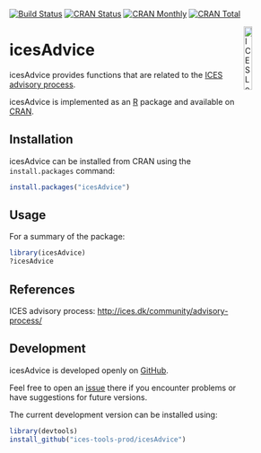 [![Build Status](https://travis-ci.org/ices-tools-prod/icesAdvice.svg?branch=master)](https://travis-ci.org/ices-tools-prod/icesAdvice)
[![CRAN Status](http://r-pkg.org/badges/version/icesAdvice)](https://cran.r-project.org/package=icesAdvice)
[![CRAN Monthly](http://cranlogs.r-pkg.org/badges/icesAdvice)](https://cran.r-project.org/package=icesAdvice)
[![CRAN Total](http://cranlogs.r-pkg.org/badges/grand-total/icesAdvice)](https://cran.r-project.org/package=icesAdvice)

[<img align="right" alt="ICES Logo" width="17%" height="17%" src="http://ices.dk/_layouts/15/1033/images/icesimg/iceslogo.png">](http://ices.dk)

icesAdvice
==========

icesAdvice provides functions that are related to the [ICES](http://ices.dk)
[advisory process](http://ices.dk/community/advisory-process/).

icesAdvice is implemented as an [R](https://www.r-project.org) package and
available on [CRAN](https://cran.r-project.org/package=icesAdvice).

Installation
------------

icesAdvice can be installed from CRAN using the `install.packages` command:

```R
install.packages("icesAdvice")
```

Usage
-----

For a summary of the package:

```R
library(icesAdvice)
?icesAdvice
```

References
----------

ICES advisory process:
http://ices.dk/community/advisory-process/

Development
-----------

icesAdvice is developed openly on
[GitHub](https://github.com/ices-tools-prod/icesAdvice).

Feel free to open an
[issue](https://github.com/ices-tools-prod/icesAdvice/issues) there if you
encounter problems or have suggestions for future versions.

The current development version can be installed using:

```R
library(devtools)
install_github("ices-tools-prod/icesAdvice")
```
